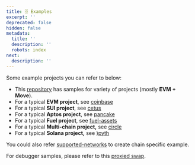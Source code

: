 ```yaml
---
title: 🗄 Examples
excerpt: ''
deprecated: false
hidden: false
metadata:
  title: ''
  description: ''
  robots: index
next:
  description: ''
---
```

Some example projects you can refer to below:

* This [repository](https://github.com/sentioxyz/sentio-processors) has samples for variety of projects (mostly **EVM + Move**).
* For a typical **EVM project**, see [coinbase](https://github.com/sentioxyz/sentio-processors/tree/main/projects/coinbase)
* For a typical **SUI project**, see [cetus](https://github.com/sentioxyz/sentio-processors/tree/main/projects/cetus)
* For a typical **Aptos project**, see [pancake](https://github.com/sentioxyz/sentio-processors/tree/main/projects/pancake-swap)
* For a typical **Fuel project**, see [fuel-assets](https://github.com/sentioxyz/sentio-processors/tree/main/fuel/fuel-assets)
* For a typical **Multi-chain project,** see [circle](https://github.com/sentioxyz/sentio-processors/tree/main/projects/circle)
* For a typical **Solana project,** see )[pyth](https://github.com/sentioxyz/sentio-sdk/tree/main/examples/pyth-staking)

You could also refer [supported-networks](supported-networks#examples "mention") to create chain specific example.

For debugger samples, please refer to this [proxied swap](https://app.sentio.xyz/tx/1/0x6c1fb7ef5265447d1baff3cf2cd7877b3c7bacdcdf546d31082d21b5e6acf617).